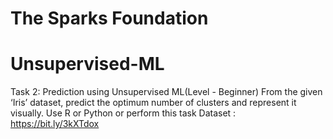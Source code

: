 # The Sparks Foundation

# Unsupervised-ML
Task 2: Prediction using Unsupervised ML(Level - Beginner)
From the given ‘Iris’ dataset, predict the optimum number of clusters 
and represent it visually. 
Use R or Python or perform this task
Dataset : https://bit.ly/3kXTdox
